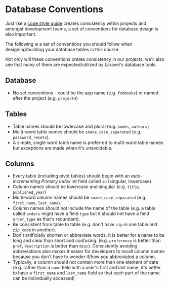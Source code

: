 # Database Conventions

Just like a [code style guide](/misc/code-style.md) creates consistency within projects and amongst development teams, a set of conventions for database design is also important.

The following is a set of conventions you should follow when designing/building your database tables in this course.

 Not only will these conventions create consistency in our projects, we'll also see that many of them are expected/utilized by Laravel's database tools.

## Database
+ No set conventions - could be the app name (e.g. `foobooks`) or named after the project (e.g. `project4`)

## Tables
+ Table names should be lowercase and plural (e.g. `books`, `authors`)
+ Multi-word table names should be `snake_case_separated` (e.g. `password_resets`).
+ A simple, single word table name is preferred to multi-word table names but exceptions are made when it's unavoidable.

## Columns
+ Every table (including pivot tables) should begin with an *auto-incrementing Primary Index* int field called `id` (singular, lowercase).
+ Column names should be lowercase and singular (e.g. `title`, `published_year`)
+ Multi-word column names should be `snake_case_separated` (e.g. `first_name`, `last_name`).
+ Column names should not include the name of the table (e.g. a table called `orders` might have a field `type` but it should not have a field `order_type` as that's redundant). 
+ Be consistent from table to table (e.g. don't have `zip` in one table and `zip_code` in another).
+ Don't artificially shorten or abbreviate words. It is better for a name to be long and clear than short and confusing. (e.g. `preference` is better than `pref`, `description` is better than `desc`). Consistently avoiding abbreviations also makes it easier for developers to recall column names because you don't have to wonder if/how you abbreviated a column.
+ Typically, a column should not contain more than one element of data (e.g. rather than a `name` field with a user's first and last name, it's better to have a `first_name` and `last_name` field so that each part of the name can be individually accessed)

